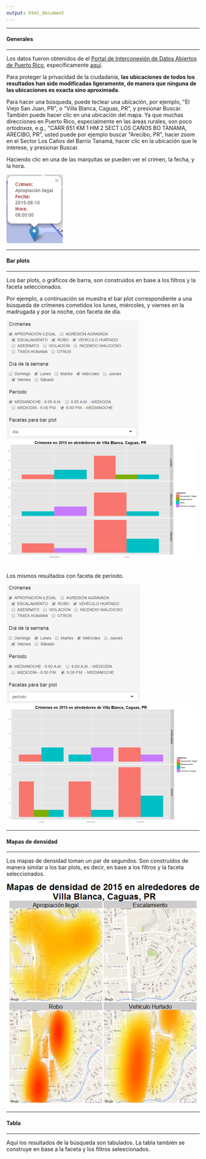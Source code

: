 ```yaml
---
output: html_document
---
```

---

#### Generales
---

Los datos fueron obtenidos de el [Portal de Interconexión de Datos Abiertos de Puerto Rico](https://data.pr.gov/), específicamente [aquí](https://data.pr.gov/en/Seguridad-P-blica/Mapa-del-Crimen-Crime-Map/bkiv-k4gu).

Para proteger la privacidad de la ciudadanía, **las ubicaciones de todos los resultados han sido modificadas ligeramente, de manera que ninguna de las ubicaciones es exacta sino aproximada**.

Para hacer una búsqueda, puede teclear una ubicación, por ejemplo, "El Viejo San Juan, PR", o "Villa Blanca, Caguas, PR", y presionar Buscar. También puede hacer clic en una ubicación del mapa. Ya que muchas direcciones en Puerto Rico, especialmente en las áreas rurales, 
son poco *ortodoxas*, e.g., "CARR 651 KM 1 HM 2 SECT LOS CAÑOS BO TANAMA, ARECIBO, PR", usted puede por ejemplo buscar "Arecibo, PR", hacer zoom en el Sector Los Caños del Barrio Tanamá, hacer clic en la ubicación que le
interese, y presionar Buscar.

Haciendo clic en una de las marquitas se pueden ver el crimen, la fecha, y la hora.

![alt text](crime_marker.png "Crime marker")


---

#### Bar plots
---

Los bar plots, o gráficos de barra, son construídos en base a los filtros y la faceta seleccionados.

Por ejemplo, a continuación se muestra el bar plot correspondiente a una búsqueda de crímenes cometidos los lunes, miércoles, y viernes en la madrugada y por la noche, con faceta de día.

![alt text](faceted_inputs_1.png "Faceted inputs")  ![alt text](faceted_result_1.png "Faceted results")    
<br>

Los mismos resultados con faceta de período.

![alt text](faceted_inputs_2.png "Faceted inputs")  ![alt text](faceted_result_2.png "Faceted results")

---
#### Mapas de densidad
---

Los mapas de densidad toman un par de segundos. Son construídos de manera similar a los bar plots, es decir, en base a los filtros y la faceta seleccionados.

![alt text](faceted_result_3.png "Faceted map density")

---

#### Tabla
---

Aquí los resultados de la búsqueda son tabulados. La tabla también se construye en base a la faceta y los filtros seleecionados.
<br><br>